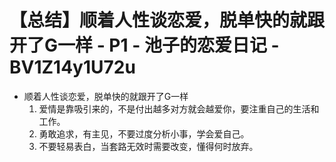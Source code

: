 # 【总结】顺着人性谈恋爱，脱单快的就跟开了G一样 - P1 - 池子的恋爱日记 - BV1Z14y1U72u

-   顺着人性谈恋爱，脱单快的就跟开了G一样
    1.  爱情是靠吸引来的，不是付出越多对方就会越爱你，要注重自己的生活和工作。
    2.  勇敢追求，有主见，不要过度分析小事，学会爱自己。
    3.  不要轻易表白，当套路无效时需要改变，懂得何时放弃。